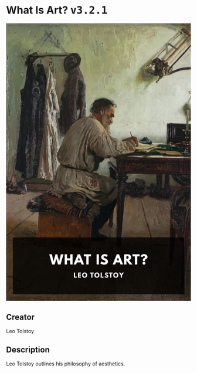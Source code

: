 
# What Is Art? <kbd>v3.2.1</kbd>

<center>
  <img src="./cover-1024.jpg"/>
</center>

## Creator
Leo Tolstoy

## Description
Leo Tolstoy outlines his philosophy of aesthetics.
